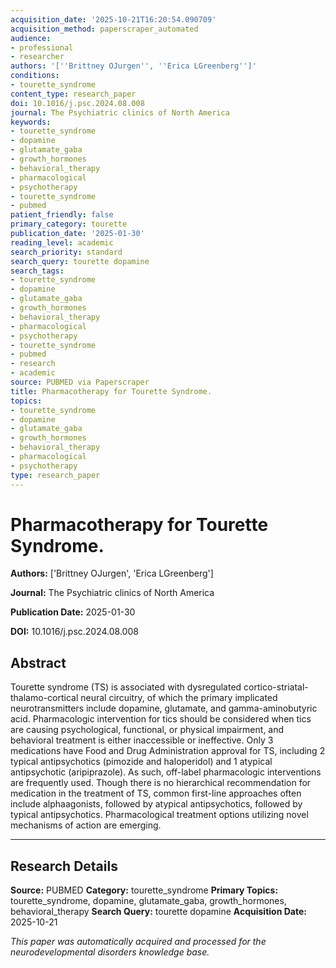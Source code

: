 ```yaml
---
acquisition_date: '2025-10-21T16:20:54.090709'
acquisition_method: paperscraper_automated
audience:
- professional
- researcher
authors: '[''Brittney OJurgen'', ''Erica LGreenberg'']'
conditions:
- tourette_syndrome
content_type: research_paper
doi: 10.1016/j.psc.2024.08.008
journal: The Psychiatric clinics of North America
keywords:
- tourette_syndrome
- dopamine
- glutamate_gaba
- growth_hormones
- behavioral_therapy
- pharmacological
- psychotherapy
- tourette_syndrome
- pubmed
patient_friendly: false
primary_category: tourette
publication_date: '2025-01-30'
reading_level: academic
search_priority: standard
search_query: tourette dopamine
search_tags:
- tourette_syndrome
- dopamine
- glutamate_gaba
- growth_hormones
- behavioral_therapy
- pharmacological
- psychotherapy
- tourette_syndrome
- pubmed
- research
- academic
source: PUBMED via Paperscraper
title: Pharmacotherapy for Tourette Syndrome.
topics:
- tourette_syndrome
- dopamine
- glutamate_gaba
- growth_hormones
- behavioral_therapy
- pharmacological
- psychotherapy
type: research_paper
---
```


# Pharmacotherapy for Tourette Syndrome.

**Authors:** ['Brittney OJurgen', 'Erica LGreenberg']

**Journal:** The Psychiatric clinics of North America

**Publication Date:** 2025-01-30

**DOI:** 10.1016/j.psc.2024.08.008

## Abstract

Tourette syndrome (TS) is associated with dysregulated cortico-striatal-thalamo-cortical neural circuitry, of which the primary implicated neurotransmitters include dopamine, glutamate, and gamma-aminobutyric acid. Pharmacologic intervention for tics should be considered when tics are causing psychological, functional, or physical impairment, and behavioral treatment is either inaccessible or ineffective. Only 3 medications have Food and Drug Administration approval for TS, including 2 typical antipsychotics (pimozide and haloperidol) and 1 atypical antipsychotic (aripiprazole). As such, off-label pharmacologic interventions are frequently used. Though there is no hierarchical recommendation for medication in the treatment of TS, common first-line approaches often include alphaagonists, followed by atypical antipsychotics, followed by typical antipsychotics. Pharmacological treatment options utilizing novel mechanisms of action are emerging.

---

## Research Details

**Source:** PUBMED
**Category:** tourette_syndrome
**Primary Topics:** tourette_syndrome, dopamine, glutamate_gaba, growth_hormones, behavioral_therapy
**Search Query:** tourette dopamine
**Acquisition Date:** 2025-10-21

*This paper was automatically acquired and processed for the neurodevelopmental disorders knowledge base.*

